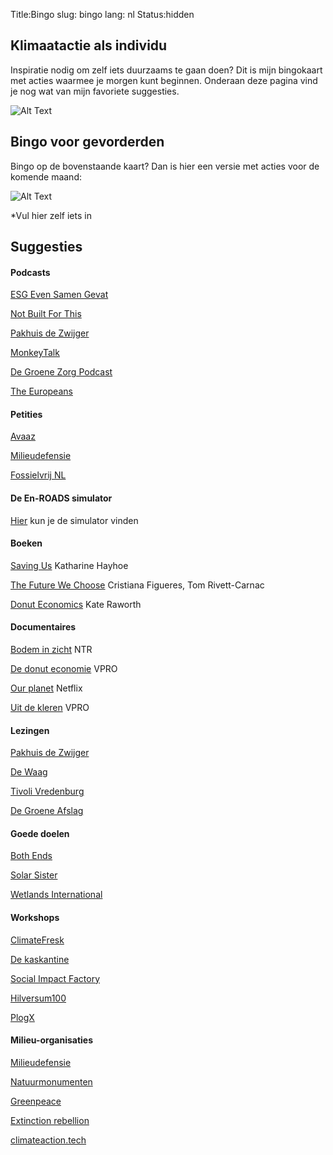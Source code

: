 Title:Bingo
slug: bingo
lang: nl
Status:hidden

## Klimaatactie als individu
Inspiratie nodig om zelf iets duurzaams te gaan doen?
Dit is mijn bingokaart met acties waarmee je morgen kunt beginnen. Onderaan deze pagina vind je nog wat van mijn favoriete suggesties.

![Alt Text]({static}/images/bingo/bingo_morgen.png)


## Bingo voor gevorderden
Bingo op de bovenstaande kaart? Dan is hier een versie met acties voor de komende maand:


![Alt Text]({static}/images/bingo/bingo_maand.png)

*Vul hier zelf iets in

## Suggesties

#### Podcasts
[ESG Even Samen Gevat](https://podcastluisteren.nl/pod/ESG-Even-Samen-Gevat)

[Not Built For This](https://99percentinvisible.org/nbft/)

[Pakhuis de Zwijger](https://dezwijger.nl/podcasts)

[MonkeyTalk](https://www.thezooooo.com/about-the-zooooo/monkeytalk/)

[De Groene Zorg Podcast](https://groenezorgalliantie.com/podcast/)

[The Europeans](https://www.europeanspodcast.com/)

#### Petities
[Avaaz](https://secure.avaaz.org/community_petitions/nl/)

[Milieudefensie](https://milieudefensie.nl/doe-mee/actie)

[Fossielvrij NL](https://gofossilfree.org/nl/doemee/)

#### De En-ROADS simulator
[Hier](https://en-roads.climateinteractive.org/scenario.html?v=24.9.0&lang=nl) kun je de simulator vinden

#### Boeken
[Saving Us](https://www.theguardian.com/books/2021/oct/31/saving-us-by-katharine-hayhoe-review-across-the-climate-crisis-divide) Katharine Hayhoe

[The Future We Choose](https://www.globaloptimism.com/the-future-we-choose) Cristiana Figueres, Tom Rivett-Carnac

[Donut Economics](https://www.kateraworth.com/2017/04/05/doughnut-economics-is-out/) Kate Raworth

#### Documentaires
[Bodem in zicht](https://ntr.nl/Bodem-in-zicht/384) NTR

[De donut economie](https://www.vpro.nl/programmas/tegenlicht/kijk/afleveringen/2017-2018/de-donut-economie.html) VPRO

[Our planet](https://www.ourplanet.com/en/) Netflix

[Uit de kleren](https://www.vpro.nl/programmas/tegenlicht/kijk/afleveringen/2024-2025/uit-de-kleren.html) VPRO

#### Lezingen
[Pakhuis de Zwijger](https://dezwijger.nl/)

[De Waag](https://waag.org/nl/events/)

[Tivoli Vredenburg](https://www.tivolivredenburg.nl/kennis/)

[De Groene Afslag](https://degroeneafslag.nl/clubhuis)

#### Goede doelen
[Both Ends](https://www.bothends.org/index.php?page=_)

[Solar Sister](https://solarsister.org/)

[Wetlands International](https://www.wetlands.org/)

#### Workshops
[ClimateFresk](https://climatefresk.org/world/)

[De kaskantine](https://www.kaskantine.nl/events.html)

[Social Impact Factory](https://www.socialimpactfactory.com/events/?paged=1)

[Hilversum100](https://hilversum100.nl/events/)

[PlogX](https://www.wayeoflife.com/plogx)

#### Milieu-organisaties
[Milieudefensie](https://milieudefensie.nl/)

[Natuurmonumenten](https://www.natuurmonumenten.nl/)

[Greenpeace](https://www.greenpeace.org/nl/)

[Extinction rebellion](https://extinctionrebellion.nl/)

[climateaction.tech](https://climateaction.tech/)
